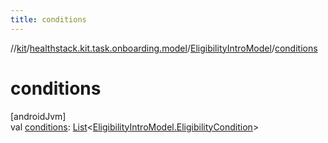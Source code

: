 ```yaml
---
title: conditions
---
```

//[kit](../../../index.html)/[healthstack.kit.task.onboarding.model](../index.html)/[EligibilityIntroModel](index.html)/[conditions](conditions.html)



# conditions



[androidJvm]\
val [conditions](conditions.html): [List](https://kotlinlang.org/api/latest/jvm/stdlib/kotlin.collections/-list/index.html)&lt;[EligibilityIntroModel.EligibilityCondition](-eligibility-condition/index.html)&gt;




